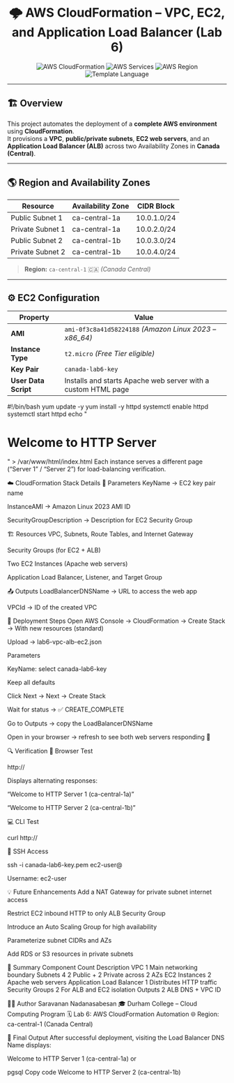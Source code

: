 <h1 align="center">🌩️ AWS CloudFormation – VPC, EC2, and Application Load Balancer (Lab 6)</h1>

<p align="center">
  <img src="https://img.shields.io/badge/AWS-CloudFormation-orange?logo=amazon-aws&logoColor=white" alt="AWS CloudFormation">
  <img src="https://img.shields.io/badge/Service-EC2%20%7C%20VPC%20%7C%20ALB-blue?logo=amazon-aws&logoColor=white" alt="AWS Services">
  <img src="https://img.shields.io/badge/Region-ca--central--1-success" alt="AWS Region">
  <img src="https://img.shields.io/badge/Language-JSON-lightgrey" alt="Template Language">
</p>

---

## 🏗️ Overview

This project automates the deployment of a **complete AWS environment** using **CloudFormation**.  
It provisions a **VPC**, **public/private subnets**, **EC2 web servers**, and an **Application Load Balancer (ALB)** across two Availability Zones in **Canada (Central)**.

---

## 🌎 Region and Availability Zones

| Resource | Availability Zone | CIDR Block |
|-----------|------------------|-------------|
| Public Subnet 1 | ca-central-1a | 10.0.1.0/24 |
| Private Subnet 1 | ca-central-1a | 10.0.2.0/24 |
| Public Subnet 2 | ca-central-1b | 10.0.3.0/24 |
| Private Subnet 2 | ca-central-1b | 10.0.4.0/24 |

> **Region:** `ca-central-1` 🇨🇦 *(Canada Central)*

---

## ⚙️ EC2 Configuration

| Property | Value |
|-----------|--------|
| **AMI** | `ami-0f3c8a41d58224188` *(Amazon Linux 2023 – x86_64)* |
| **Instance Type** | `t2.micro` *(Free Tier eligible)* |
| **Key Pair** | `canada-lab6-key` |
| **User Data Script** | Installs and starts Apache web server with a custom HTML page |


#!/bin/bash
yum update -y
yum install -y httpd
systemctl enable httpd
systemctl start httpd
echo "<html><h1>Welcome to HTTP Server</h1></html>" > /var/www/html/index.html
Each instance serves a different page (“Server 1” / “Server 2”) for load-balancing verification.

☁️ CloudFormation Stack Details
🧩 Parameters
KeyName → EC2 key pair name

InstanceAMI → Amazon Linux 2023 AMI ID

SecurityGroupDescription → Description for EC2 Security Group

🏗️ Resources
VPC, Subnets, Route Tables, and Internet Gateway

Security Groups (for EC2 + ALB)

Two EC2 Instances (Apache web servers)

Application Load Balancer, Listener, and Target Group

📤 Outputs
LoadBalancerDNSName → URL to access the web app

VPCId → ID of the created VPC

🚀 Deployment Steps
Open AWS Console → CloudFormation → Create Stack → With new resources (standard)

Upload → lab6-vpc-alb-ec2.json

Parameters

KeyName: select canada-lab6-key

Keep all defaults

Click Next → Next → Create Stack

Wait for status → ✅ CREATE_COMPLETE

Go to Outputs → copy the LoadBalancerDNSName

Open in your browser → refresh to see both web servers responding 🎉

🔍 Verification
🧪 Browser Test

http://<LoadBalancerDNSName>

Displays alternating responses:

“Welcome to HTTP Server 1 (ca-central-1a)”

“Welcome to HTTP Server 2 (ca-central-1b)”

💻 CLI Test

curl http://<LoadBalancerDNSName>

🔐 SSH Access

ssh -i canada-lab6-key.pem ec2-user@<EC2-Public-IP>

Username: ec2-user

💡 Future Enhancements
Add a NAT Gateway for private subnet internet access

Restrict EC2 inbound HTTP to only ALB Security Group

Introduce an Auto Scaling Group for high availability

Parameterize subnet CIDRs and AZs

Add RDS or S3 resources in private subnets

📘 Summary
Component	Count	Description
VPC	1	Main networking boundary
Subnets	4	2 Public + 2 Private across 2 AZs
EC2 Instances	2	Apache web servers
Application Load Balancer	1	Distributes HTTP traffic
Security Groups	2	For ALB and EC2 isolation
Outputs	2	ALB DNS + VPC ID

👨‍💻 Author
Saravanan Nadanasabesan
🎓 Durham College – Cloud Computing Program
🗓️ Lab 6: AWS CloudFormation Automation
🌐 Region: ca-central-1 (Canada Central)

🏁 Final Output
After successful deployment, visiting the Load Balancer DNS Name displays:

Welcome to HTTP Server 1 (ca-central-1a)
or

pgsql
Copy code
Welcome to HTTP Server 2 (ca-central-1b)

